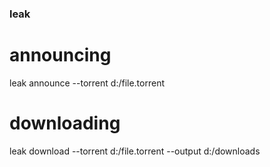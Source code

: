 ### leak

# announcing

leak announce --torrent d:/file.torrent

# downloading

leak download --torrent d:/file.torrent --output d:/downloads